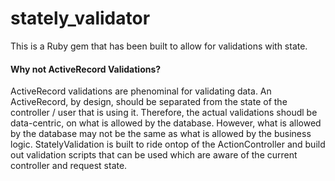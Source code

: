 # stately_validator

This is a Ruby gem that has been built to allow for validations with state.

#### Why not ActiveRecord Validations?

ActiveRecord validations are phenominal for validating data. An ActiveRecord, by design, should be separated from the state of the controller / user that is using it. Therefore, the actual validations shoudl be data-centric, on what is allowed by the database. However, what is allowed by the database may not be the same as what is allowed by the business logic. StatelyValidation is built to ride ontop of the ActionController and build out validation scripts that can be used which are aware of the current controller and request state.
